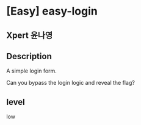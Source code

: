 # [Easy] easy-login

## Xpert 윤나영

## Description
A simple login form.

Can you bypass the login logic and reveal the flag?

## level
low

